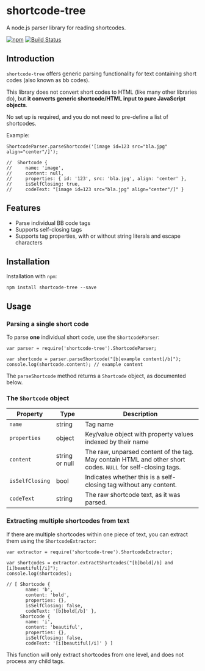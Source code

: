 # shortcode-tree
A node.js parser library for reading shortcodes.

[![npm](https://img.shields.io/npm/v/github.svg)](https://www.npmjs.com/package/shortcode-tree)
[![Build Status](https://travis-ci.org/roydejong/shortcode-tree.svg?branch=master)](https://travis-ci.org/roydejong/shortcode-tree)

## Introduction
`shortcode-tree` offers generic parsing functionality for text containing short codes (also known as bb codes).

This library does not convert short codes to HTML (like many other libraries do), but **it converts generic shortcode/HTML input to pure JavaScript objects**.

No set up is required, and you do not need to pre-define a list of shortcodes.

Example:

    ShortcodeParser.parseShortcode('[image id=123 src="bla.jpg" align="center"/]');
    
    //  Shortcode {
    //     name: 'image',
    //     content: null,
    //     properties: { id: '123', src: 'bla.jpg', align: 'center' },
    //     isSelfClosing: true,
    //     codeText: "[image id=123 src="bla.jpg" align="center"/]" }

## Features

- Parse individual BB code tags
- Supports self-closing tags
- Supports tag properties, with or without string literals and escape characters

## Installation

Installation with `npm`:

    npm install shortcode-tree --save
    

## Usage

### Parsing a single short code

To parse **one** individual short code, use the `ShortcodeParser`:

    var parser = require('shortcode-tree').ShortcodeParser;
    
    var shortcode = parser.parseShortcode("[b]example content[/b]");
    console.log(shortcode.content); // example content
    
The `parseShortcode` method returns a `Shortcode` object, as documented below.

### The `Shortcode` object

| Property | Type | Description |
| --- | --- | --- |
| `name` | string | Tag name |
| `properties` | object | Key/value object with property values indexed by their name |
| `content` | string or null | The raw, unparsed content of the tag. May contain HTML and other short codes. `NULL` for self-closing tags. |
| `isSelfClosing` | bool | Indicates whether this is a self-closing tag without any content. |
| `codeText` | string | The raw shortcode text, as it was parsed. |

### Extracting multiple shortcodes from text  

If there are multiple shortcodes within one piece of text, you can extract them using the `ShortcodeExtractor`:

    var extractor = require('shortcode-tree').ShortcodeExtractor;
    
    var shortcodes = extractor.extractShortcodes("[b]bold[/b] and [i]beautiful[/i]");
    console.log(shortcodes);
    
    // [ Shortcode {
           name: 'b',
           content: 'bold',
           properties: {},
           isSelfClosing: false,
           codeText: '[b]bold[/b]' },
         Shortcode {
           name: 'i',
           content: 'beautiful',
           properties: {},
           isSelfClosing: false,
           codeText: '[i]beautiful[/i]' } ]

This function will only extract shortcodes from one level, and does not process any child tags.
